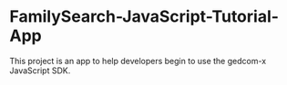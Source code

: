 # FamilySearch-JavaScript-Tutorial-App
This project is an app to help developers begin to use the gedcom-x JavaScript SDK.
